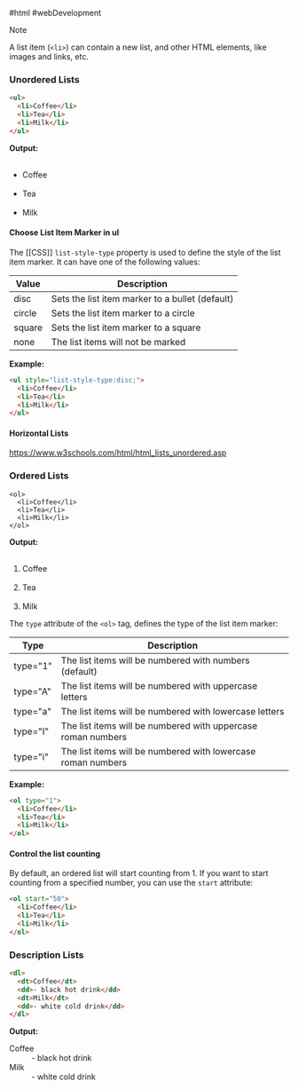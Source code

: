 #html #webDevelopment 

>[!Note]
>A list item (`<li>`) can contain a new list, and other HTML elements, like images and links, etc.
### **Unordered Lists**
```html
<ul>  
  <li>Coffee</li>  
  <li>Tea</li>  
  <li>Milk</li>  
</ul>
```
**Output:**
<ul>  
  <li>Coffee</li>  
  <li>Tea</li>  
  <li>Milk</li>  
</ul>

#### **Choose List Item Marker in ul**
The [[CSS]] `list-style-type` property is used to define the style of the list item marker. It can have one of the following values:

| Value  | Description                                     |
| ------ | ----------------------------------------------- |
| disc   | Sets the list item marker to a bullet (default) |
| circle | Sets the list item marker to a circle           |
| square | Sets the list item marker to a square           |
| none   | The list items will not be marked               |
**Example:**
```html
<ul style="list-style-type:disc;">  
  <li>Coffee</li>  
  <li>Tea</li>  
  <li>Milk</li>  
</ul>
```


#### **Horizontal Lists**
https://www.w3schools.com/html/html_lists_unordered.asp

### **Ordered Lists**
```
<ol>  
  <li>Coffee</li>  
  <li>Tea</li>  
  <li>Milk</li>  
</ol>
```
**Output:**
<ol>  
  <li>Coffee</li>  
  <li>Tea</li>  
  <li>Milk</li>  
</ol>

The `type` attribute of the `<ol>` tag, defines the type of the list item marker:

| Type     | Description                                                  |
| -------- | ------------------------------------------------------------ |
| type="1" | The list items will be numbered with numbers (default)       |
| type="A" | The list items will be numbered with uppercase letters       |
| type="a" | The list items will be numbered with lowercase letters       |
| type="I" | The list items will be numbered with uppercase roman numbers |
| type="i" | The list items will be numbered with lowercase roman numbers |
**Example:**
```html
<ol type="1">  
  <li>Coffee</li>  
  <li>Tea</li>  
  <li>Milk</li>  
</ol>
```

#### **Control the list counting**

By default, an ordered list will start counting from 1. If you want to start counting from a specified number, you can use the `start` attribute:
```html
<ol start="50">  
  <li>Coffee</li>  
  <li>Tea</li>  
  <li>Milk</li>  
</ol>
```

### **Description Lists**

```html
<dl>
  <dt>Coffee</dt>
  <dd>- black hot drink</dd>
  <dt>Milk</dt>
  <dd>- white cold drink</dd>
</dl>
```

**Output:**
<dl>
  <dt>Coffee</dt>
  <dd>- black hot drink</dd>
  <dt>Milk</dt>
  <dd>- white cold drink</dd>
</dl>

